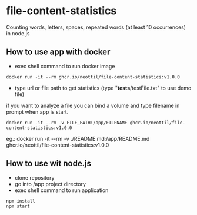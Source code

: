 # file-content-statistics
Counting words, letters, spaces, repeated words (at least 10 occurrences) in node.js

## How to use app with docker
- exec  shell command to run docker image
```shell
docker run -it --rm ghcr.io/neottil/file-content-statistics:v1.0.0
```
- type url or file path to get statistics (type "__tests__/testFile.txt" to use demo file)

if you want to analyze a file you can bind a volume and type filename in prompt when app is start.
```shell
docker run -it --rm -v FILE_PATH:/app/FILENAME ghcr.io/neottil/file-content-statistics:v1.0.0
```
eg.: docker run -it --rm -v ./README.md:/app/README.md ghcr.io/neottil/file-content-statistics:v1.0.0

## How to use wit node.js
- clone repository
- go into /app project directory
- exec shell command to run application
```shell
npm install
npm start
```

